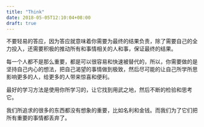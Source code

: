 ```yaml
---
title: "Think"
date: 2018-05-05T12:10:04+08:00
draft: true
---
```


不要轻易的答应，因为答应就意味着你需要为最终的结果负责，除了需要自己的全力投入，还需要积极的推动所有和事情相关的人和事，保证最终的结果。

每一个人都不是那么重要，都是可以很容易和快速被替代的，所以，你需要做的是坚持自己内心的想法，把自己渴望的事情做到极致，然后尽可能的让自己所学所思影响更多的人，给更多的人带来惊喜和便利。

最好的学习方法是使用你所学习的，让它找到用武之地，然后不断的检验和思考它。

我们所追求的很多的东西都没有想象的重要，比如名利和金钱。而我们为了它们把所有重要的事情都丢弃了。
